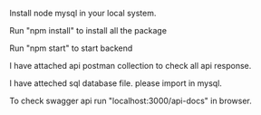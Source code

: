 Install node mysql in your local system.

Run "npm install" to install all the package

Run "npm start" to start backend

I have attached api postman collection to check all api response.

I have atteched sql database file. please import in mysql.

To check swagger api run "localhost:3000/api-docs" in browser.